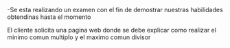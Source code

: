 -Se esta realizando un examen con el fin de demostrar nuestras habilidades obtendinas hasta el momento 

El cliente solicita una pagina web donde se debe explicar como realizar el minimo comun multiplo y el maximo comun divisor